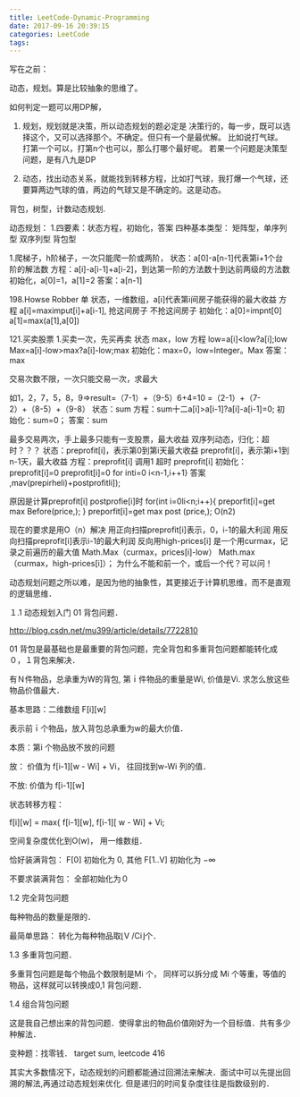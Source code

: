 ```yaml
---
title: LeetCode-Dynamic-Programming
date: 2017-09-16 20:39:15
categories: LeetCode
tags:
---
```

写在之前：

动态，规划。算是比较抽象的思维了。

如何判定一题可以用DP解，
1. 规划，规划就是决策，所以动态规划的题必定是 决策行的，每一步，既可以选择这个，又可以选择那个。不确定。但只有一个是最优解。 比如说打气球。 打第一个可以，打第n个也可以，那么打哪个最好呢。
若果一个问题是决策型问题，是有八九是DP

2. 动态，找出动态关系，就能找到转移方程，比如打气球，我打爆一个气球，还要算两边气球的值，两边的气球又是不确定的。这是动态。



背包，树型，计数动态规划.


动态规划：
1.四要素：状态方程，初始化，答案
四种基本类型：
矩阵型，单序列型 双序列型 背包型

<!-- more -->
1.爬梯子，h阶梯子，一次只能爬一阶或两阶，
状态：a[0]-a[n-1]代表第i+1个台阶的解法数
方程：a[i]-a[i-1]+a[i-2]，到达第一阶的方法数十到达前两级的方法数
初始化，a[0]=1，a[1]=2
答案：a[n-1]

198.Howse Robber 单
状态，一维数组，a[i]代表第i间房子能获得的最大收益
方程 a[i]=maximput[i]+a[i-1],
          抢这间房子   不抢这间房子
初始化：a[0]=impnt[0]
        a[1]=max(a[1],a[0])

121.买卖股票
1.买卖一次，先买再卖
状态 max，low
方程 low=a[i]<low?a[i];low
     Max=a[i]-low>max?a[i]-low;max
初始化：max=0，low=Integer。Max
答案：max


交易次数不限，一次只能交易一次，求最大

如1，2，7，5，8，9=&gt;result=（7-1）+（9-5）6+4=10
      =（2-1）+（7-2）+（8-5）+（9-8）
状态：sum
方程：sum十二a[i]&gt;a[i-1]?a[i]-a[i-1]=0;
初始化：sum=0；
答案：sum

最多交易两次，手上最多只能有一支股票，最大收益
双序列动态，归化：超时？？？
    状态：preprofit[i]，表示第0到第i天最大收益
          preprofit[i]，表示第i+1到n-1天，最大收益
    方程：preprofit[i] 调用1  超时
          preprofit[i]
   初始化：preprofit[i]=0
           preprofit[i]=0
          for inti=0  i<n-1,i++1}
    答案   ,mav(prepirheli)+postprofitli]);

原因是计算preprofit[i] postprofie[i]时
for(int i=0li&lt;n;i++){
   preporfit[i]=get max Before(price,);
 } preporfit[i]=get max post (price,);
O(n2)

现在的要求是用O（n）解决
用正向扫描preprofit[i]表示，0，i-1的最大利润
用反向扫描preprofit[i]表示i-1的最大利润
反向用high-prices[i]
是一个用curmax，记录之前遍历的最大值
Math.Max（curmax，prices[i]-low）
Math.max（curmax，high-prices[i]）；
为什么不能和前一个，或后一个代？可以问！



动态规划问题之所以难，是因为他的抽象性，其更接近于计算机思维，而不是直观的逻辑思维．



１.1 动态规划入门 01 背包问题．



http://blog.csdn.net/mu399/article/details/7722810





01 背包是最基础也是最重要的背包问题，完全背包和多重背包问题都能转化成０，１背包来解决．



有Ｎ件物品，总承重为W的背包, 第ｉ件物品的重量是Wi, 价值是Vi. 求怎么放这些物品价值最大．



基本思路：二维数组 F[i][w] 

表示前ｉ个物品，放入背包总承重为w的最大价值．

本质：第i 个物品放不放的问题



放： 价值为 f[i-1][w - Wi] + Vi， 往回找到w-Wi 列的值．

不放: 价值为 f[i-1][w]





状态转移方程：

f[i][w] = max{ f[i-1][w], f[i-1][ w - Wi] + Vi;



空间复杂度优化到O(w)， 用一维数组．



恰好装满背包： F[0]  初始化为 0, 其他 F[1..V] 初始化为 −∞

不要求装满背包： 全部初始化为０

 

1.2 完全背包问题

每种物品的数量是限的．

最简单思路： 转化为每种物品取⌊V /Ci⌋个．



1.3 多重背包问题．

多重背包问题是每个物品个数限制是Mi 个， 同样可以拆分成 Mi 个等重，等值的物品，这样就可以转换成0,1 背包问题．



1.4 组合背包问题

这是我自己想出来的背包问题．使得拿出的物品价值刚好为一个目标值．共有多少种解法．





变种题：找零钱． target sum, leetcode 416



其实大多数情况下，动态规划的问题都能通过回溯法来解决．面试中可以先提出回溯的解法,再通过动态规划来优化. 但是递归的时间复杂度往往是指数级别的．


